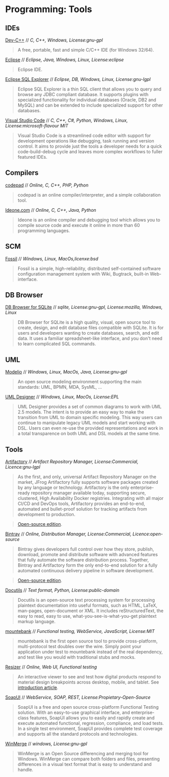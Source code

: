 # Programming: Tools

## IDEs

[Dev-C++](http://sourceforge.net/projects/orwelldevcpp/) // *C, C++, Windows, License:gnu-gpl*
> A free, portable, fast and simple C/C++ IDE (for Windows 32/64).

[Eclipse](https://eclipse.org/) // *Eclipse, Java, Windows, Linux, License:eclipse*
> Eclipse IDE.

[Eclipse SQL Explorer](http://eclipsesql.sourceforge.net/) // *Eclipse, DB, Windows, Linux, License:gnu-lgpl*
> Eclipse SQL Explorer is a thin SQL client that allows you to query and browse any JDBC compliant database. It supports plugins with specialized functionality for individual databases (Oracle, DB2 and MySQL) and can be extended to include specialized support for other databases.

[Visual Studio Code](https://code.visualstudio.com/) // *C, C++, C#, Python, Windows, Linux, License:microsoft-flavour MIT*
> Visual Studio Code is a streamlined code editor with support for development operations like debugging, task running and version control. It aims to provide just the tools a developer needs for a quick code-build-debug cycle and leaves more complex workflows to fuller featured IDEs.


## Compilers

[codepad](http://codepad.org/) // *Online, C, C++, PHP, Python*
> codepad is an online compiler/interpreter, and a simple collaboration tool.

[Ideone.com](http://ideone.com/) // *Online, C, C++, Java, Python*
> Ideone is an online compiler and debugging tool which allows you to compile source code and execute it online in more than 60 programming languages.


## SCM

[Fossil](http://www.fossil-scm.org/) // *Windows, Linux, MacOs,licenxe:bsd*
> Fossil is a simple, high-reliability, distributed self-contained software configuration management system with Wiki, Bugtrack, built-in Web-interface.


## DB Browser

[DB Browser for SQLite](http://sqlitebrowser.org/) // *sqlite, License:gnu-gpl, License:mozilla, Windows, Linux*
> DB Browser for SQLite is a high quality, visual, open source tool to create, design, and edit database files compatible with SQLite. It is for users and developers wanting to create databases, search, and edit data. It uses a familiar spreadsheet-like interface, and you don't need to learn complicated SQL commands.


## UML

[Modelio](https://www.modelio.org/) // *Windows, Linux, MacOs, Java, License:gnu-gpl*
> An open source modeling environment supporting the main standards: UML, BPMN, MDA, SysML, ...

[UML Designer](http://www.umldesigner.org/) // *Windows, Linux, MacOs, License:EPL*
> UML Designer provides a set of common diagrams to work with UML 2.5 models. The intent is to provide an easy way to make the transition from UML to domain specific modeling. This way users can continue to manipulate legacy UML models and start working with DSL. Users can even re-use the provided representations and work in a total transparence on both UML and DSL models at the same time.

## Tools

[Artifactory](https://www.jfrog.com/artifactory/) // *Artifact Repository Manager, License:Commercial, Licence:gnu-lgpl*
> As the first, and only, universal Artifact Repository Manager on the market, JFrog Artifactory fully supports software packages created by any language or technology. Artifactory is the only enterprise-ready repository manager available today, supporting secure, clustered, High Availability Docker registries. Integrating with all major CI/CD and DevOps tools, Artifactory provides an end-to-end, automated and bullet-proof solution for tracking artifacts from development to production.

> [Open-source edition](https://www.jfrog.com/open-source/).

[Bintray](https://www.jfrog.com/bintray/) // *Online, Distribution Manager, License:Commercial, Licence:open-source*
> Bintray gives developers full control over how they store, publish, download, promote and distribute software with advanced features that fully automate the software distribution process. Together, Bintray and Artifactory form the only end-to-end solution for a fully automated continuous delivery pipeline in software development.

> [Open-source edition](https://www.jfrog.com/open-source/).

[Docutils](http://docutils.sourceforge.net/) // *Text format, Python, License:public-domain*
> Docutils is an open-source text processing system for processing plaintext documentation into useful formats, such as HTML, LaTeX, man-pages, open-document or XML. It includes reStructuredText, the easy to read, easy to use, what-you-see-is-what-you-get plaintext markup language.

[mountebank](http://www.mbtest.org/) // *Functional testing, WebService, JavaScript, License:MIT*
> mountebank is the first open source tool to provide cross-platform, multi-protocol test doubles over the wire. Simply point your application under test to mountebank instead of the real dependency, and test like you would with traditional stubs and mocks.

[Resizer](http://design.google.com/resizer/) // *Online, Web UI, Functional testing*
> An interactive viewer to see and test how digital products respond to material design breakpoints across desktop, mobile, and tablet. See [introduction article](https://design.google.com/articles/introducing-resizer/).

[SoapUI](http://www.soapui.org/) // *WebService, SOAP, REST, License:Propietary-Open-Source*
> SoapUI is a free and open source cross-platform Functional Testing solution. With an easy-to-use graphical interface, and enterprise-class features, SoapUI allows you to easily and rapidly create and execute automated functional, regression, compliance, and load tests. In a single test environment, SoapUI provides complete test coverage and supports all the standard protocols and technologies.

[WinMerge](http://winmerge.org/) // *windows, License:gnu-gpl*
> WinMerge is an Open Source differencing and merging tool for Windows. WinMerge can compare both folders and files, presenting differences in a visual text format that is easy to understand and handle.
